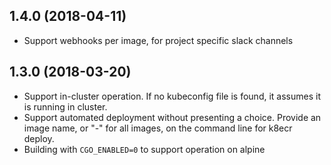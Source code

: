 1.4.0 (2018-04-11)
------------------

- Support webhooks per image, for project specific slack channels

1.3.0 (2018-03-20)
------------------

- Support in-cluster operation. If no kubeconfig file is found, it assumes it is running in cluster.
- Support automated deployment without presenting a choice. Provide an image name, or "-" for all images, on the command line for k8ecr deploy.
- Building with `CGO_ENABLED=0` to support operation on alpine
